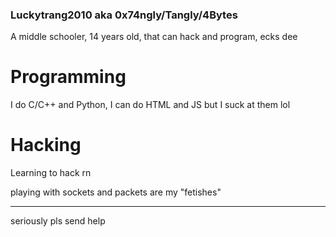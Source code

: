 ### Luckytrang2010 aka 0x74ngly/Tangly/4Bytes

A middle schooler, 14 years old, that can hack and program, ecks dee

# Programming

I do C/C++ and Python, I can do HTML and JS but I suck at them lol

# Hacking

Learning to hack rn

playing with sockets and packets are my "fetishes"

---

seriously pls send help
